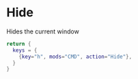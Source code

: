# Hide

Hides the current window

```lua
return {
  keys = {
    {key="h", mods="CMD", action="Hide"},
  }
}
```


